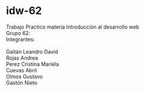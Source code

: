 # idw-62

Trabajo Practico materia Introducción al desarrollo web
    <br>
Grupo 62:
    <br>
Integrantes:
    <br>
    <br>
    Gaitán Leandro David
    <br>
    Rojas Andrea
    <br>
    Perez Cristina Mariela
    <br>
    Cuevas Abril 
    <br>
    Olmos Gustavo
    <br>
    G&#8203;a&#8203;s&#8203;t&#8203;ó&#8203;n&#8203; N&#8203;i&#8203;e&#8203;t&#8203;o
